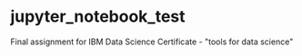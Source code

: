 # jupyter_notebook_test
Final assignment for IBM Data Science Certificate - "tools for data science"
